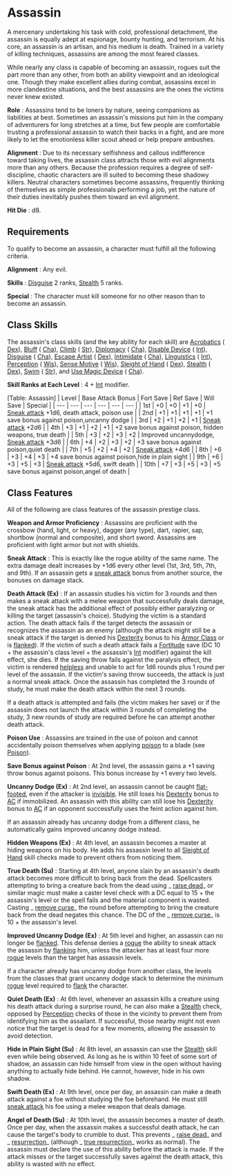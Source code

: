 # Assassin

A mercenary undertaking his task with cold, professional detachment, the assassin is equally adept at espionage, bounty hunting, and terrorism. At his core, an assassin is an artisan, and his medium is death. Trained in a variety of killing techniques, assassins are among the most feared classes.

While nearly any class is capable of becoming an assassin, rogues suit the part more than any other, from both an ability viewpoint and an ideological one. Though they make excellent allies during combat, assassins excel in more clandestine situations, and the best assassins are the ones the victims never knew existed.

**Role** : Assassins tend to be loners by nature, seeing companions as liabilities at best. Sometimes an assassin's missions put him in the company of adventurers for long stretches at a time, but few people are comfortable trusting a professional assassin to watch their backs in a fight, and are more likely to let the emotionless killer scout ahead or help prepare ambushes.

**Alignment** : Due to its necessary selfishness and callous indifference toward taking lives, the assassin class attracts those with evil alignments more than any others. Because the profession requires a degree of self-discipline, chaotic characters are ill suited to becoming these shadowy killers. Neutral characters sometimes become assassins, frequently thinking of themselves as simple professionals performing a job, yet the nature of their duties inevitably pushes them toward an evil alignment.

**Hit Die** : d8.

## Requirements

To qualify to become an assassin, a character must fulfill all the following criteria.

**Alignment** : Any evil.

**Skills** : [Disguise](../skills/disguise.html#_disguise) 2 ranks, [Stealth](../skills/stealth.html#_stealth) 5 ranks.

**Special** : The character must kill someone for no other reason than to become an assassin.

## Class Skills

The assassin's class skills (and the key ability for each skill) are [Acrobatics](../skills/acrobatics.html#_acrobatics) ( [Dex](../gettingStarted.html#_dexterity)), [Bluff](../skills/bluff.html#_bluff) ( [Cha](../gettingStarted.html#_charisma-new)), [Climb](../skills/climb.html#_climb) ( [Str](../gettingStarted.html#_strength)), [Diplomacy](../skills/diplomacy.html#_diplomacy) ( [Cha](../gettingStarted.html#_charisma-new)), [Disable Device](../skills/disableDevice.html#_disable-device) ( [Int](../gettingStarted.html#_intelligence)), [Disguise](../skills/disguise.html#_disguise) ( [Cha](../gettingStarted.html#_charisma-new)), [Escape Artist](../skills/escapeArtist.html#_escape-artist) ( [Dex](../gettingStarted.html#_dexterity)), [Intimidate](../skills/intimidate.html#_intimidate) ( [Cha](../gettingStarted.html#_charisma-new)), [Linguistics](../skills/linguistics.html#_linguistics) ( [Int](../gettingStarted.html#_intelligence)), [Perception](../skills/perception.html#_perception) ( [Wis](../gettingStarted.html#_wisdom)), [Sense Motive](../skills/senseMotive.html#_sense-motive) ( [Wis](../gettingStarted.html#_wisdom)), [Sleight of Hand](../skills/sleightOfHand.html#_sleight-of-hand) ( [Dex](../gettingStarted.html#_dexterity)), [Stealth](../skills/stealth.html#_stealth) ( [Dex](../gettingStarted.html#_dexterity)), [Swim](../skills/swim.html#_swim) ( [Str](../gettingStarted.html#_strength)), and [Use Magic Device](../skills/useMagicDevice.html#_use-magic-device) ( [Cha](../gettingStarted.html#_charisma-new)).

**Skill Ranks at Each Level** : 4 + [Int](../gettingStarted.html#_intelligence) modifier.

[Table: Assassin]
| Level | Base Attack Bonus | Fort Save | Ref Save | Will Save | Special |
| --- | --- | --- | --- | --- | --- |
| 1st | +0 | +0 | +1 | +0 | [Sneak attack](../classes/rogue.html#_sneak-attack) +1d6, death attack, poison use |
| 2nd | +1 | +1 | +1 | +1 | +1 save bonus against poison,uncanny dodge |
| 3rd | +2 | +1 | +2 | +1 | [Sneak attack](../classes/rogue.html#_sneak-attack) +2d6 |
| 4th | +3 | +1 | +2 | +1 | +2 save bonus against poison, hidden weapons, true death |
| 5th | +3 | +2 | +3 | +2 | Improved uncannydodge, [Sneak attack](../classes/rogue.html#_sneak-attack) +3d6 |
| 6th | +4 | +2 | +3 | +2 | +3 save bonus against poison,quiet death |
| 7th | +5 | +2 | +4 | +2 | [Sneak attack](../classes/rogue.html#_sneak-attack) +4d6 |
| 8th | +6 | +3 | +4 | +3 | +4 save bonus against poison,hide in plain sight |
| 9th | +6 | +3 | +5 | +3 | [Sneak attack](../classes/rogue.html#_sneak-attack) +5d6, swift death |
| 10th | +7 | +3 | +5 | +3 | +5 save bonus against poison,angel of death |

## Class Features

All of the following are class features of the assassin prestige class.

**Weapon and Armor Proficiency** : Assassins are proficient with the crossbow (hand, light, or heavy), dagger (any type), dart, rapier, sap, shortbow (normal and composite), and short sword. Assassins are proficient with light armor but not with shields.

**Sneak Attack** : This is exactly like the rogue ability of the same name. The extra damage dealt increases by +1d6 every other level (1st, 3rd, 5th, 7th, and 9th). If an assassin gets a [sneak attack](../classes/rogue.html#_sneak-attack) bonus from another source, the bonuses on damage stack.

**Death Attack (Ex)** : If an assassin studies his victim for 3 rounds and then makes a sneak attack with a melee weapon that successfully deals damage, the sneak attack has the additional effect of possibly either paralyzing or killing the target (assassin's choice). Studying the victim is a standard action. The death attack fails if the target detects the assassin or recognizes the assassin as an enemy (although the attack might still be a sneak attack if the target is denied his [Dexterity](../gettingStarted.html#_dexterity) bonus to his [Armor Class](../combat.html#_armor-class) or is [flanked](../combat.html#_flanking)). If the victim of such a death attack fails a [Fortitude](../combat.html#_fortitude) save (DC 10 + the assassin's class level + the assassin's [Int](../gettingStarted.html#_intelligence) modifier) against the kill effect, she dies. If the saving throw fails against the paralysis effect, the victim is rendered [helpless](../glossary.html#_helpless) and unable to act for 1d6 rounds plus 1 round per level of the assassin. If the victim's saving throw succeeds, the attack is just a normal sneak attack. Once the assassin has completed the 3 rounds of study, he must make the death attack within the next 3 rounds.

If a death attack is attempted and fails (the victim makes her save) or if the assassin does not launch the attack within 3 rounds of completing the study, 3 new rounds of study are required before he can attempt another death attack.

**Poison Use** : Assassins are trained in the use of poison and cannot accidentally poison themselves when applying [poison](../glossary.html#_poison) to a blade (see [Poison](../glossary.html#_poison)).

**Save Bonus against Poison** : At 2nd level, the assassin gains a +1 saving throw bonus against poisons. This bonus increase by +1 every two levels.

**Uncanny Dodge (Ex)** : At 2nd level, an assassin cannot be caught [flat-footed](../glossary.html#_flat-footed), even if the attacker is [invisible](../glossary.html#_invisible). He still loses his [Dexterity](../gettingStarted.html#_dexterity) bonus to [AC](../combat.html#_armor-class) if immobilized. An assassin with this ability can still lose his [Dexterity](../gettingStarted.html#_dexterity) bonus to [AC](../combat.html#_armor-class) if an opponent successfully uses the feint action against him.

If an assassin already has uncanny dodge from a different class, he automatically gains improved uncanny dodge instead.

**Hidden Weapons (Ex)** : At 4th level, an assassin becomes a master at hiding weapons on his body. He adds his assassin level to all [Sleight of Hand](../skills/sleightOfHand.html#_sleight-of-hand) skill checks made to prevent others from noticing them.

**True Death (Su)** : Starting at 4th level, anyone slain by an assassin's death attack becomes more difficult to bring back from the dead. Spellcasters attempting to bring a creature back from the dead using _ [raise dead](../spells/raiseDead.html#_raise-dead)_ or similar magic must make a caster level check with a DC equal to 15 + the assassin's level or the spell fails and the material component is wasted. Casting _ [remove curse](../spells/removeCurse.html#_remove-curse)_ the round before attempting to bring the creature back from the dead negates this chance. The DC of the _ [remove curse](../spells/removeCurse.html#_remove-curse)_ is 10 + the assassin's level.

**Improved Uncanny Dodge (Ex)** : At 5th level and higher, an assassin can no longer be [flanked](../combat.html#_flanking). This defense denies a [rogue](../classes/rogue.html#_rogue) the ability to sneak attack the assassin by [flanking](../combat.html#_flanking) him, unless the attacker has at least four more [rogue](../classes/rogue.html#_rogue) levels than the target has assassin levels.

If a character already has uncanny dodge from another class, the levels from the classes that grant uncanny dodge stack to determine the minimum [rogue](../classes/rogue.html#_rogue) level required to [flank](../combat.html#_flanking) the character.

**Quiet Death (Ex)** : At 6th level, whenever an assassin kills a creature using his death attack during a surprise round, he can also make a [Stealth](../skills/stealth.html#_stealth) check, opposed by [Perception](../skills/perception.html#_perception) checks of those in the vicinity to prevent them from identifying him as the assailant. If successful, those nearby might not even notice that the target is dead for a few moments, allowing the assassin to avoid detection.

**Hide in Plain Sight (Su)** : At 8th level, an assassin can use the [Stealth](../skills/stealth.html#_stealth) skill even while being observed. As long as he is within 10 feet of some sort of shadow, an assassin can hide himself from view in the open without having anything to actually hide behind. He cannot, however, hide in his own shadow.

**Swift Death (Ex)** : At 9th level, once per day, an assassin can make a death attack against a foe without studying the foe beforehand. He must still [sneak attack](../classes/rogue.html#_sneak-attack) his foe using a melee weapon that deals damage.

**Angel of Death (Su)** : At 10th level, the assassin becomes a master of death. Once per day, when the assassin makes a successful death attack, he can cause the target's body to crumble to dust. This prevents _ [raise dead](../spells/raiseDead.html#_raise-dead)_ and _ [resurrection](../spells/resurrection.html#_resurrection)_ (although _ [true resurrection](../spells/trueResurrection.html#_true-resurrection)_ works as normal). The assassin must declare the use of this ability before the attack is made. If the attack misses or the target successfully saves against the death attack, this ability is wasted with no effect.

